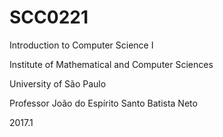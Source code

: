 # SCC0221
Introduction to Computer Science I

Institute of Mathematical and Computer Sciences

University of São Paulo

Professor João do Espírito Santo Batista Neto

2017.1
